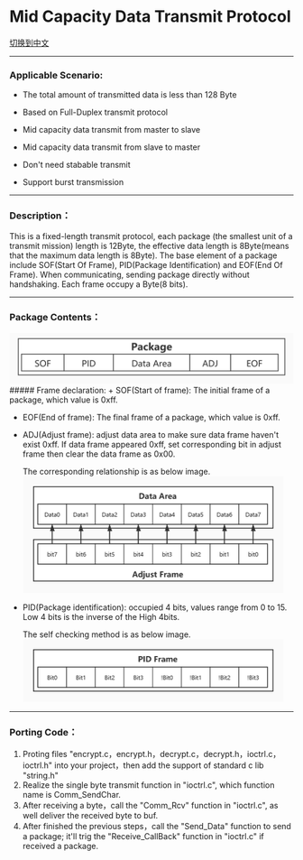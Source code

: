 # Mid Capacity Data Transmit Protocol

[切换到中文](https://github.com/ZhuYanzhen1/CDTP/blob/master/Mid%20Capacity/README_CN.md)

***

### Applicable Scenario:
+ The total amount of transmitted data is less than 128 Byte

+ Based on Full-Duplex transmit protocol

+ Mid capacity data transmit from master to slave

+ Mid capacity data transmit from slave to master

+ Don't need stabable transmit

+ Support burst transmission

***
### Description：

This is a fixed-length transmit protocol, each package (the smallest unit of a transmit mission) length is 12Byte, the effective data length is 8Byte(means that the maximum data length is 8Byte). The base element of a package include SOF(Start Of Frame), PID(Package Identification) and EOF(End Of Frame). When communicating, sending package directly without handshaking. Each frame occupy a Byte(8 bits).

***

### Package Contents：

<img src="https://raw.githubusercontent.com/ZhuYanzhen1/CDTP/master/Pic/Package%20Contents.jpg" alt="PID Frame" title="PID Frame"  />
##### Frame declaration:
+ SOF(Start of frame): The initial frame of a package, which value is 0xff.

+ EOF(End of frame): The final frame of a package, which value is 0xff.

+ ADJ(Adjust frame): adjust data area to make sure data frame haven't exist 0xff. If data frame appeared 0xff, set corresponding bit in adjust frame then clear the data frame as 0x00.

  The corresponding relationship is as below image.
  <img src="https://raw.githubusercontent.com/ZhuYanzhen1/CDTP/master/Pic/Adjust%20Frame.jpg" alt="Adjust Frame" title="Adjust Frame" style="zoom: 50%;" />

+ PID(Package identification): occupied 4 bits, values range from 0 to 15. Low 4 bits is the inverse of the High 4bits.

  The self checking method is as below image.
  <img src="https://raw.githubusercontent.com/ZhuYanzhen1/CDTP/master/Pic/PID%20Frame.jpg" alt="PID Frame" title="PID Frame" style="zoom: 50%;" />

***

### Porting Code：

1. Proting files "encrypt.c，encrypt.h，decrypt.c，decrypt.h，ioctrl.c，ioctrl.h" into your project，then add the support of standard c lib "string.h"
2.  Realize the single byte transmit function in "ioctrl.c", which function name is Comm_SendChar.
3. After receiving a byte，call the "Comm_Rcv" function in "ioctrl.c", as well deliver the received byte to buf.
4. After finished the previous steps，call the "Send_Data" function to send a package; it'll trig the "Receive_CallBack" function in "ioctrl.c" if received a package.